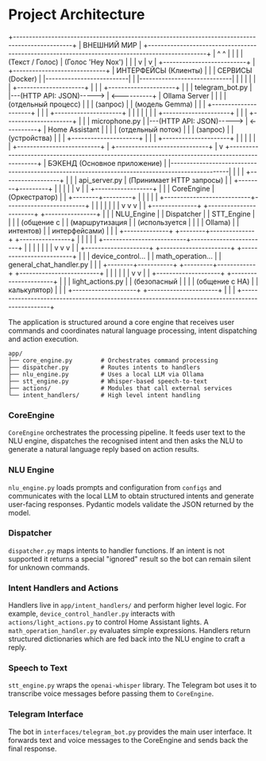 # Project Architecture

+------------------------------------------------------------------------------------------------+
|                                        ВНЕШНИЙ МИР                                             |
+------------------------------------------------------------------------------------------------+
|             ^                                       ^                    |                     |
|             | (Текст / Голос)                       | (Голос 'Hey Nox')  |                     |
|             v                                       |                    v                     |
+--------------------------+                          |            +-----------------------------+
|    ИНТЕРФЕЙСЫ (Клиенты)  |                          |            |      СЕРВИСЫ (Docker)       |
|--------------------------|                          |            |-----------------------------|
|                          |                          |            |                             |
|  +---------------------+ |                          |            |   +---------------------+   |
|  | telegram_bot.py     | |---(HTTP API: JSON)-----> | <----------+   |    Ollama Server    |   |
|  | (отдельный процесс) | |                          | (запрос)   |   | (модель Gemma)      |   |
|  +---------------------+ |                          |            |   +---------------------+   |
|                          |                          |            |                             |
|  +---------------------+ |                          |            |   +---------------------+   |
|  | microphone.py       | |---(HTTP API: JSON)-----> | <----------+   |  Home Assistant     |   |
|  | (отдельный поток)   | |                          | (запрос)   |   | (устройства)        |   |
|  +---------------------+ |                          |            |   +---------------------+   |
|                          |                          |            |                             |
+--------------------------+                          |            +-----------------------------+
                                                      |
                                                      v
+------------------------------------------------------------------------------------------------+
|                                    БЭКЕНД (Основное приложение)                                |
|------------------------------------------------------------------------------------------------|
|                                                                                                |
|                                     +------------------+                                       |
|                                     |  api_server.py   | (Принимает HTTP запросы)              |
|                                     +--------+---------+                                       |
|                                              |                                                 |
|                                              v                                                 |
|                                     +------------------+                                       |
|                                     |   CoreEngine     | (Оркестратор)                         |
|                                     +--------+---------+                                       |
|                                              |                                                 |
|                  +---------------------------+-------------------------+                       |
|                  |                           |                         |                       |
|                  v                           v                         v                       |
|         +--------------+         +-----------------------+        +----------------+           |
|         | NLU_Engine   |         |      Dispatcher       |        |  STT_Engine    |           |
|         | (общение с   |         | (маршрутизация        |        |  (используется |           |
|         |  Ollama)     |         |  интентов)            |        |  интерфейсами) |           |
|         +--------------+         +--------+--------------+        +----------------+           |
|                                           |                                                    |
|                +--------------------------+------------------------+                           |
|                |                          |                        |                           |
|                v                          v                        v                           |
|       +--------------------+    +----------------------+    +-------------------------+        |
|       | device_control...  |    | math_operation...    |    | general_chat_handler.py |        |
|       +--------+-----------+    +---------+------------+    +-------------------------+        |
|                |                          |                                                    |
|                v                          v                                                    |
|       +--------------------+    +----------------------+                                       |
|       |  light_actions.py  |    | (безопасный          |                                       |
|       |  (общение с HA)    |    |  калькулятор)        |                                       |
|       +--------------------+    +----------------------+                                       |
|                                                                                                |
+------------------------------------------------------------------------------------------------+

The application is structured around a core engine that receives user commands and coordinates natural language processing, intent dispatching and action execution.

```
app/
├── core_engine.py        # Orchestrates command processing
├── dispatcher.py         # Routes intents to handlers
├── nlu_engine.py         # Uses a local LLM via Ollama
├── stt_engine.py         # Whisper-based speech-to-text
├── actions/              # Modules that call external services
└── intent_handlers/      # High level intent handling
```

### CoreEngine
`CoreEngine` orchestrates the processing pipeline. It feeds user text to the NLU engine, dispatches the recognised intent and then asks the NLU to generate a natural language reply based on action results.

### NLU Engine
`nlu_engine.py` loads prompts and configuration from `configs` and communicates with the local LLM to obtain structured intents and generate user-facing responses. Pydantic models validate the JSON returned by the model.

### Dispatcher
`dispatcher.py` maps intents to handler functions. If an intent is not supported it returns a special "ignored" result so the bot can remain silent for unknown commands.

### Intent Handlers and Actions
Handlers live in `app/intent_handlers/` and perform higher level logic. For example, `device_control_handler.py` interacts with `actions/light_actions.py` to control Home Assistant lights. A `math_operation_handler.py` evaluates simple expressions. Handlers return structured dictionaries which are fed back into the NLU engine to craft a reply.

### Speech to Text
`stt_engine.py` wraps the `openai-whisper` library. The Telegram bot uses it to transcribe voice messages before passing them to `CoreEngine`.

### Telegram Interface
The bot in `interfaces/telegram_bot.py` provides the main user interface. It forwards text and voice messages to the CoreEngine and sends back the final response.
